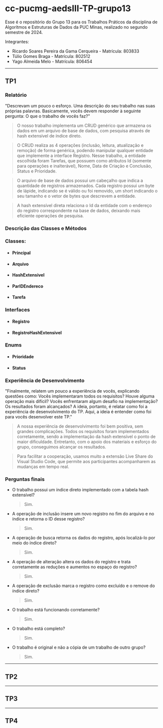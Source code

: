 # cc-pucmg-aedsIII-TP-grupo13
Esse é o repositório do Grupo 13 para os Trabalhos Práticos da disciplina de Algoritmos e Estruturas de Dados da PUC Minas, realizado no segundo semestre de 2024.

Integrantes:
  - Ricardo Soares Pereira da Gama Cerqueira  - Matrícula: 803833
  - Túlio Gomes Braga                         - Matrícula: 802512
  - Yago Almeida Melo                         - Matrícula: 806454

---
## TP1

### Relatório
"Descrevam um pouco o esforço. Uma descrição do seu trabalho nas suas próprias palavras. 
Basicamente, vocês devem responder à seguinte pergunta: O que o trabalho de vocês faz?"

> O nosso trabalho implementa um CRUD genérico que armazena os dados em um arquivo de base de dados, com pesquisa através de hash extensível de índice direto.

> O CRUD realiza as 4 operações (inclusão, leitura, atualização e remoção) de forma genérica, podendo manipular qualquer entidade que implemente a interface Registro. Nesse trabalho, a entidade escolhida foram Tarefas, que possuem como atributos Id (somente para operações e inalterável), Nome, Data de Criação e Conclusão, Status e Prioridade.

> O arquivo de base de dados possui um cabeçalho que indica a quantidade de registros armazenados. Cada registro possui um byte de lápide, indicando se é válido ou foi removido, um short indicando o seu tamanho e o vetor de bytes que descrevem a entidade.

> A hash extensível direta relaciona o Id da entidade com o endereço do registro correspondente na base de dados, deixando mais eficiente operações de pesquisa.

### Descrição das Classes e Métodos

### Classes:
- #### Principal
> 

- #### Arquivo
>

- #### HashExtensivel
>

- #### ParIDEndereco
>

- #### Tarefa
>

### Interfaces
- #### Registro
>

- #### RegistroHashExtensivel
>

### Enums
- #### Prioridade
>

- #### Status
>

### Experiência de Desenvolvimento
"Finalmente, relatem um pouco a experiência de vocês, explicando questões como: Vocês implementaram todos os requisitos? Houve alguma operação mais difícil? 
Vocês enfrentaram algum desafio na implementação? Os resultados foram alcançados?
A ideia, portanto, é relatar como foi a experiência de desenvolvimento do TP. Aqui, a ideia é entender como foi para vocês desenvolver este TP."

> A nossa experiência de desenvolvimento foi bem positiva, sem grandes complicações. Todos os requisitos foram implementados corretamente, sendo a implementação da hash extensível o ponto de maior dificuldade. Entretanto, com o apoio dos materiais e esforço do grupo, conseguimos alcançar os resultados.

> Para facilitar a cooperação, usamos muito a extensão Live Share do Visual Studio Code, que permite aos participantes acompanharem as mudanças em tempo real.

### Perguntas finais

- O trabalho possui um índice direto implementado com a tabela hash extensível?
  > Sim.
- A operação de inclusão insere um novo registro no fim do arquivo e no índice e retorna o ID desse registro?
  > Sim.
- A operação de busca retorna os dados do registro, após localizá-lo por meio do índice direto?
  > Sim.
- A operação de alteração altera os dados do registro e trata corretamente as reduções e aumentos no espaço do registro?
  > Sim.
- A operação de exclusão marca o registro como excluído e o remove do índice direto?
  > Sim.
- O trabalho está funcionando corretamente?
  > Sim.
- O trabalho está completo?
  > Sim.
- O trabalho é original e não a cópia de um trabalho de outro grupo?
  > Sim.
---
## TP2
---
## TP3
---
## TP4
